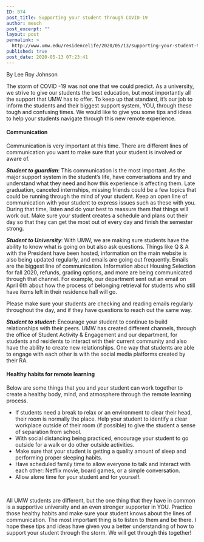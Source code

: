 ```yaml
---
ID: 874
post_title: Supporting your student through COVID-19
author: mesch
post_excerpt: ""
layout: post
permalink: >
  http://www.umw.edu/residencelife/2020/05/13/supporting-your-student-through-covid-19/
published: true
post_date: 2020-05-13 07:23:41
---
```

By Lee Roy Johnson

The storm of COVID -19 was not one that we could predict. As a university, we strive to give our students the best education, but most importantly all the support that UMW has to offer. To keep up that standard, it’s our job to inform the students and their biggest support system, YOU, through these tough and confusing times. We would like to give you some tips and ideas to help your students navigate through this new remote experience.
<h4><strong>Communication</strong></h4>
Communication is very important at this time. There are different lines of communication you want to make sure that your student is involved or aware of.

<strong><em>Student to guardian</em></strong>: This communication is the most important. As the major support system in the student’s life, have conversations and try and understand what they need and how this experience is affecting them. Late graduation, canceled internships, missing friends could be a few topics that could be running through the mind of your student. Keep an open line of communication with your student to express issues such as these with you. During that time, listen and do your best to reassure them that things will work out. Make sure your student creates a schedule and plans out their day so that they can get the most out of every day and finish the semester strong.

<strong><em>Student to University</em></strong>: With UMW, we are making sure students have the ability to know what is going on but also ask questions. Things like Q &amp; A with the President have been hosted, information on the main website is also being updated regularly, and emails are going out frequently. Emails are the biggest line of communication. Information about Housing Selection for fall 2020, refunds, grading options, and more are being communicated through that channel. For example, our department sent out an email on April 6th about how the process of belonging retrieval for students who still have items left in their residence hall will go.

Please make sure your students are checking and reading emails regularly throughout the day, and if they have questions to reach out the same way.

<strong><em>Student to student</em></strong>: Encourage your student to continue to build relationships with their peers. UMW has created different channels, through the office of Student Activity &amp; Engagement and our department, for students and residents to interact with their current community and also have the ability to create new relationships. One way that students are able to engage with each other is with the social media platforms created by their RA.
<h4><strong>Healthy habits for remote learning</strong></h4>
Below are some things that you and your student can work together to create a healthy body, mind, and atmosphere through the remote learning process.
<ul>
 	<li>If students need a break to relax or an environment to clear their head, their room is normally the place. Help your student to identify a clear workplace outside of their room (if possible) to give the student a sense of separation from school.</li>
 	<li>With social distancing being practiced, encourage your student to go outside for a walk or do other outside activities.</li>
 	<li>Make sure that your student is getting a quality amount of sleep and performing proper sleeping habits.</li>
 	<li>Have scheduled family time to allow everyone to talk and interact with each other: Netflix movie, board games, or a simple conversation.</li>
 	<li>Allow alone time for your student and for yourself.</li>
</ul>
&nbsp;

All UMW students are different, but the one thing that they have in common is a supportive university and an even stronger supporter in YOU. Practice those healthy habits and make sure your student knows about the lines of communication. The most important thing is to listen to them and be there. I hope these tips and ideas have given you a better understanding of how to support your student through the storm. We will get through this together!